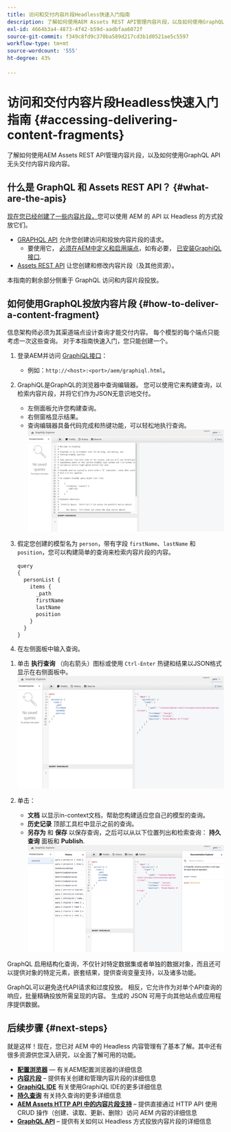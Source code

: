 ```yaml
---
title: 访问和交付内容片段Headless快速入门指南
description: 了解如何使用AEM Assets REST API管理内容片段，以及如何使用GraphQL API无头交付内容片段内容。
exl-id: 4664b3a4-4873-4f42-b59d-aadbfaa6072f
source-git-commit: f349c8fd9c370ba589d217cd3b1d0521ae5c5597
workflow-type: tm+mt
source-wordcount: '555'
ht-degree: 43%

---
```


# 访问和交付内容片段Headless快速入门指南 {#accessing-delivering-content-fragments}

了解如何使用AEM Assets REST API管理内容片段，以及如何使用GraphQL API无头交付内容片段内容。

## 什么是 GraphQL 和 Assets REST API？ {#what-are-the-apis}

[现在您已经创建了一些内容片段，](create-content-fragment.md)您可以使用 AEM 的 API 以 Headless 的方式投放它们。

* [GRAPHQL API](/help/sites-developing/headless/graphql-api/graphql-api-content-fragments.md) 允许您创建访问和投放内容片段的请求。
   * 要使用它， [必须在AEM中定义和启用端点](/help/sites-developing/headless/graphql-api/graphql-endpoint.md#enabling-graphql-endpoint)，如有必要， [已安装GraphiQL接口](/help/sites-developing/headless/graphql-api/graphql-api-content-fragments.md#installing-graphiql-interface).
* [Assets REST API](/help/assets/assets-api-content-fragments.md) 让您创建和修改内容片段（及其他资源）。

本指南的剩余部分侧重于 GraphQL 访问和内容片段投放。

## 如何使用GraphQL投放内容片段 {#how-to-deliver-a-content-fragment}

信息架构师必须为其渠道端点设计查询才能交付内容。 每个模型的每个端点只能考虑一次这些查询。 对于本指南快速入门，您只能创建一个。

1. 登录AEM并访问 [GraphiQL接口](/help/sites-developing/headless/graphql-api/graphiql-ide.md)：
   * 例如：`http://<host>:<port>/aem/graphiql.html`。

1. GraphiQL是GraphQL的浏览器中查询编辑器。 您可以使用它来构建查询，以检索内容片段，并将它们作为JSON无意识地交付。
   * 左侧面板允许您构建查询。
   * 右侧窗格显示结果。
   * 查询编辑器具备代码完成和热键功能，可以轻松地执行查询。
     ![GraphiQL 编辑器](assets/graphiql.png)

1. 假定您创建的模型名为 `person`，带有字段 `firstName`、`lastName` 和 `position`，您可以构建简单的查询来检索内容片段的内容。

   ```text
   query 
   {
     personList {
       items {
         _path
         firstName
         lastName
         position
       }
     }
   }
   ```

1. 在左侧面板中输入查询。
<!--
   ![GraphiQL query](assets/graphiql-query.png)
-->

1. 单击 **执行查询** （向右箭头）图标或使用 `Ctrl-Enter` 热键和结果以JSON格式显示在右侧面板中。
   ![GraphiQL 结果](assets/graphiql-results.png)

1. 单击：
   * **文档** 以显示in-context文档，帮助您构建适应您自己的模型的查询。
   * **历史记录** 顶部工具栏中显示之前的查询。
   * **另存为** 和 **保存** 以保存查询，之后可以从以下位置列出和检索查询： **持久查询** 面板和 **Publish**.
     ![GraphiQL 文档](assets/graphiql-documentation.png)

GraphQL 启用结构化查询，不仅针对特定数据集或者单独的数据对象，而且还可以提供对象的特定元素，嵌套结果，提供查询变量支持，以及诸多功能。

GraphQL可以避免迭代API请求和过度投放。 相反，它允许作为对单个API查询的响应，批量精确投放所需呈现的内容。 生成的 JSON 可用于向其他站点或应用程序提供数据。

## 后续步骤 {#next-steps}

就是这样！现在，您已对 AEM 中的 Headless 内容管理有了基本了解。其中还有很多资源供您深入研究，以全面了解可用的功能。

* **[配置浏览器](create-configuration.md)**  — 有关AEM配置浏览器的详细信息
* **[内容片段](/help/assets/content-fragments/content-fragments.md)** – 提供有关创建和管理内容片段的详细信息
* **[GraphiQL IDE](/help/sites-developing/headless/graphql-api/graphiql-ide.md)** 有关使用GraphiQL IDE的更多详细信息
* **[持久查询](/help/sites-developing/headless/graphql-api/persisted-queries.md)** 有关持久查询的更多详细信息
* **[AEM Assets HTTP API 中的内容片段支持](/help/assets/assets-api-content-fragments.md)** – 提供直接通过 HTTP API 使用 CRUD 操作（创建、读取、更新、删除）访问 AEM 内容的详细信息
* **[GraphQL API](/help/sites-developing/headless/graphql-api/graphql-api-content-fragments.md)** – 提供有关如何以 Headless 方式投放内容片段的详细信息
